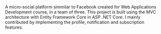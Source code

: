 A micro-social platform simmilar to Facebook created for Web Applications Development course, in a team of three. 
This project is built using the MVC architecture with Entity Framework Core in ASP .NET Core. 
I mainly contributed by implementing the profile, notification and subscription features.
